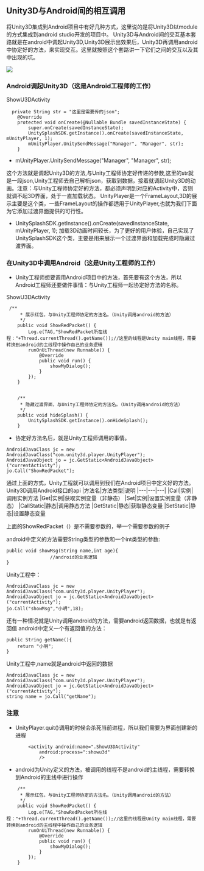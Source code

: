##  Unity3D与Android间的相互调用

将Unity3D集成到Android项目中有好几种方式，这里说的是将Unity3D以module的方式集成到android studio开发的项目中。
Unity3D与Android间的交互基本套路就是在android中调起Unity3D,Unity3D展示出效果后，Unity3D再调用android中协定好的方法，来实现交互。这里就按照这个套路讲一下它们之间的交互以及其中出现的坑。

![](https://github.com/DingMouRen/UnityDemo/raw/master/screenshot/u3d展示.gif)
### Android调起Unity3D（这是Android工程师的工作）

ShowU3DActivity
```
  private String str = "这里是需要传的json";
    @Override
    protected void onCreate(@Nullable Bundle savedInstanceState) {
        super.onCreate(savedInstanceState);
        UnitySplashSDK.getInstance().onCreate(savedInstanceState, mUnityPlayer, 1);
        mUnityPlayer.UnitySendMessage("Manager", "Manager", str);
    }
```
* mUnityPlayer.UnitySendMessage("Manager", "Manager", str);

这个方法就是调起Unity3D的方法,与Unity工程师协定好传递的参数,这里的str就是一段json,Unity工程师去自己解析json，获取到数据，接着就调起Unity3D的动画。注意：与Unity工程师协定好的方法，都必须声明到对应的Activity中，否则就调不起3D界面，处于一直加载状态。
UnityPlayer是一个FrameLayout,3D的展示主要是这个类，一些FrameLayout的操作都适用于UnityPlayer,也就为我们下面为它添加过渡界面提供的可行性。

* UnitySplashSDK.getInstance().onCreate(savedInstanceState, mUnityPlayer, 1);
加载3D动画时间较长，为了更好的用户体验，自己实现了UnitySplashSDK这个类，主要是用来展示一个过渡界面和加载完成时隐藏过渡界面。

### 在Unity3D中调用Android（这是Unity工程师的工作）

* Unity工程师想要调用Android项目中的方法，首先要有这个方法，所以Android工程师还要做件事情：与Unity工程师一起协定好方法的名称。

ShowU3DActivity
```
 /**
     * 展示红包，与Unity工程师协定的方法名。（Unity调用android的方法）
     */
    public void ShowRedPacket() {
        Log.e(TAG,"ShowRedPacket所在线程："+Thread.currentThread().getName());//这里的线程是Unity main线程，需要转换到android的主线程中操作自己的业务逻辑
        runOnUiThread(new Runnable() {
            @Override
            public void run() {
                showMyDialog();
            }
        });
    }


    /**
     * 隐藏过渡界面，与Unity工程师协定的方法名。（Unity调用android的方法）
     */
    public void hideSplash() {
        UnitySplashSDK.getInstance().onHideSplash();
    }

```

* 协定好方法名后，就是Unity工程师调用的事情。

```
AndroidJavaClass jc = new AndroidJavaClass("com.unity3d.player.UnityPlayer");
AndroidJavaObject jo = jc.GetStatic<AndroidJavaObject>("currentActivity");
jo.Call("ShowRedPacket"); 
```
通过上面的方式，Unity工程就可以调用到我们在Android项目中定义好的方法。
Unity3D调用Android接口的api
|方法名|方法类型|说明
|---|---|---|
|Call|实例|调用实例方法
|Get|实例|获取实例变量（非静态）
|Set|实例|设置实例变量（非静态）
|CallStatic|静态|调用静态方法
|GetStatic|静态|获取静态变量
|SetStatic|静态|设置静态变量

上面的ShowRedPacket（）是不需要参数的，举一个需要参数的例子

android中定义的方法需要String类型的参数和一个int类型的参数:
```
public void showMsg(String name,int age){
				//android的业务逻辑
}
```
Unity工程中：
```
AndroidJavaClass jc = new AndroidJavaClass("com.unity3d.player.UnityPlayer");
AndroidJavaObject jo = jc.GetStatic<AndroidJavaObject>("currentActivity");
jo.Call("showMsg","小明",18); 
```

还有一种情况就是Unity调用android的方法，需要android返回数据，也就是有返回值
android中定义一个有返回值的方法：
```
public String getName(){
	return "小明";
}
```

Unity工程中,name就是android中返回的数据
```
AndroidJavaClass jc = new AndroidJavaClass("com.unity3d.player.UnityPlayer");
AndroidJavaObject jo = jc.GetStatic<AndroidJavaObject>("currentActivity");
string name = jo.Call("getName"); 
```
### 注意

* UnityPlayer.quit()调用的时候会杀死当前进程，所以我们需要为界面创建新的进程
```
        <activity android:name=".ShowU3DActivity"
            android:process=":showu3d"
            />
```
* android为Unity定义的方法，被调用的线程不是android的主线程，需要转换到Android的主线中进行操作
```
    /**
     * 展示红包，与Unity工程师协定的方法名。（Unity调用android的方法）
     */
    public void ShowRedPacket() {
        Log.e(TAG,"ShowRedPacket所在线程："+Thread.currentThread().getName());//这里的线程是Unity main线程，需要转换到android的主线程中操作自己的业务逻辑
        runOnUiThread(new Runnable() {
            @Override
            public void run() {
                showMyDialog();
            }
        });
    }
```

